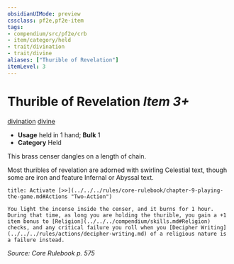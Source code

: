 ```yaml
---
obsidianUIMode: preview
cssclass: pf2e,pf2e-item
tags:
- compendium/src/pf2e/crb
- item/category/held
- trait/divination
- trait/divine
aliases: ["Thurible of Revelation"]
itemLevel: 3
---
```

# Thurible of Revelation *Item 3+*  
[divination](../../../rules/traits/divination.md)  [divine](../../../rules/traits/divine.md)  

- **Usage** held in 1 hand; **Bulk** 1
- **Category** Held

This brass censer dangles on a length of chain.

Most thuribles of revelation are adorned with swirling Celestial text, though some are iron and feature Infernal or Abyssal text.

```ad-embed-ability
title: Activate [>>](../../../rules/core-rulebook/chapter-9-playing-the-game.md#Actions "Two-Action")

You light the incense inside the censer, and it burns for 1 hour. During that time, as long you are holding the thurible, you gain a +1 item bonus to [Religion](../../../compendium/skills.md#Religion) checks, and any critical failure you roll when you [Decipher Writing](../../../rules/actions/decipher-writing.md) of a religious nature is a failure instead.
```

*Source: Core Rulebook p. 575*

